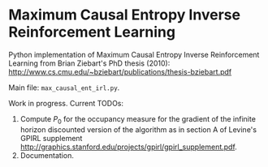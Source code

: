 # Maximum Causal Entropy Inverse Reinforcement Learning

Python implementation of Maximum Causal Entropy Inverse Reinforcement Learning from Brian Ziebart's PhD thesis (2010): http://www.cs.cmu.edu/~bziebart/publications/thesis-bziebart.pdf

Main file: ```max_causal_ent_irl.py```.

Work in progress. Current TODOs:
1. Compute $P_0$ for the occupancy measure for the gradient of the infinite horizon discounted version of the algorithm as in section A of Levine's GPIRL supplement http://graphics.stanford.edu/projects/gpirl/gpirl_supplement.pdf.
2. Documentation.

